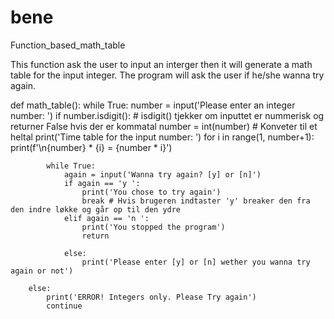 # bene
Function_based_math_table

This function ask the user to input an interger then it will generate a math table for the input integer.
The program will ask the user if he/she wanna try again.



def math_table():
    while True:
        number = input('Please enter an integer number: ')
        if number.isdigit(): # isdigit() tjekker om inputtet er nummerisk og returner False hvis der er kommatal
            number = int(number) # Konveter til et heltal
            print('Time table for the input number: ')
            for i in range(1, number+1):
                print(f'\n{number} * {i} = {number * i}')
            
            while True:
                again = input('Wanna try again? [y] or [n]') 
                if again == 'y ':
                    print('You chose to try again')
                    break # Hvis brugeren indtaster 'y' breaker den fra den indre løkke og går op til den ydre
                elif again == 'n ':
                    print('You stopped the program')
                    return 
                
                else:
                    print('Please enter [y] or [n] wether you wanna try again or not')
        
        else:
            print('ERROR! Integers only. Please Try again')
            continue
          
        

